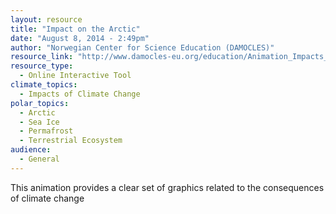 ```yaml
---
layout: resource
title: "Impact on the Arctic"
date: "August 8, 2014 - 2:49pm"
author: "Norwegian Center for Science Education (DAMOCLES)"
resource_link: "http://www.damocles-eu.org/education/Animation_Impacts_on_the_Arctic_186.shtml"
resource_type:
  - Online Interactive Tool
climate_topics:
  - Impacts of Climate Change
polar_topics:
  - Arctic
  - Sea Ice
  - Permafrost
  - Terrestrial Ecosystem
audience:
  - General
---
```


This animation provides a clear set of graphics related to the consequences of climate change